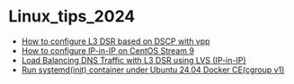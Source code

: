 # Linux_tips_2024

- [How to configure L3 DSR based on DSCP with vpp](./l3dsr_vpp/README.md)
- [How to configure IP-in-IP on CentOS Stream 9](./IP_in_IP/README.md)
- [Load Balancing DNS Traffic with L3 DSR using LVS (IP-in-IP)](./lvs_l3dsr/README.md)
- [Run systemd(init) container under Ubuntu 24.04 Docker CE(cgroup v1)](./ubuntu24.04_docker_systemd_cgroupv1/README.md)